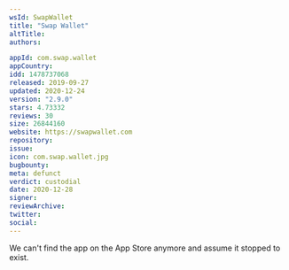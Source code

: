 ```yaml
---
wsId: SwapWallet
title: "Swap Wallet"
altTitle: 
authors:

appId: com.swap.wallet
appCountry: 
idd: 1478737068
released: 2019-09-27
updated: 2020-12-24
version: "2.9.0"
stars: 4.73332
reviews: 30
size: 26844160
website: https://swapwallet.com
repository: 
issue: 
icon: com.swap.wallet.jpg
bugbounty: 
meta: defunct
verdict: custodial
date: 2020-12-28
signer: 
reviewArchive:
twitter: 
social:
---
```


We can't find the app on the App Store anymore and assume it stopped
to exist.
